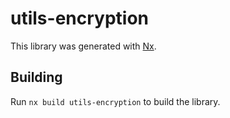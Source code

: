 # utils-encryption

This library was generated with [Nx](https://nx.dev).

## Building

Run `nx build utils-encryption` to build the library.
